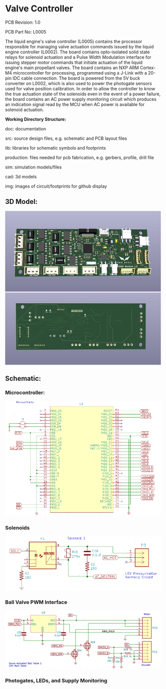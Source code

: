<h1>Valve Controller</h1>

<p>PCB Revision: 1.0</p>
<p>PCB Part No: L0005</p>
<p>The liquid engine's valve controller (L0005) contains the processor responsible for managing valve actuation commands issued by the liquid engine controller (L0002). The board contains opto-isolated solid state relays for solenoid actuation and a Pulse Width Modulation interface for issuing stepper motor commands that initiate actuation of the liquid engine's main propellant valves. The board contains an NXP ARM Cortex-M4 microcontroller for processing, programmed using a J-Link with a 20-pin IDC cable connection. The board is powered from the 5V buck converter on L0002, which is also used to power the photogate sensors used for valve position calibration. In order to allow the controller to know the true actuation state of the solenoids even in the event of a power failure, the board contains an AC power supply monitoring circuit which produces an indication signal read by the MCU when AC power is available for solenoid actuation. </p>

<p><b>Working Directory Structure:</b></p>

<p>
   doc: documentation
   
   src: source design files, e.g. schematic and PCB layout files

   lib: libraries for schematic symbols and footprints

   production: files needed for pcb fabrication, e.g. gerbers, profile, drill file

   sim: simulation models/files 

   cad: 3d models
  
   img: images of circuit/footprints for github display 
</p>

<h2>3D Model: </h2>
<img src='img/L0005-Valve-Controller-FRONT.jpg'>
<img src='img/L0005-Valve-Controller-BACK.jpg'>

<h2>Schematic: </h2>

<h3>Microcontroller:</h3>
<img src='img/MCU-schematic.png'>

<h3>Solenoids</h3>
<img src='img/Solenoid-schematic.png'>

<h3>Ball Valve PWM Interface</h3>
<img src='img/Ball-Valve-Schematic.png'>

<h3>Photogates, LEDs, and Supply Monitoring</h3>
<img src'img/MCU-Misc.png'>

